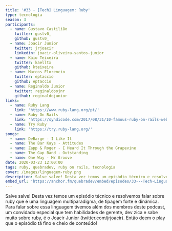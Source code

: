 ```yaml
---
title: '#33 - [Tech] Linguagem: Ruby'
type: tecnologia
season: 3
participants:
  - name: Gustavo Castilião
    twitter: gustv0_
    github: gustv0_
  - name: Joacir Junior
    twitter: jrjoacir
    linkedin: joacir-oliveira-santos-junior
  - name: Kaio Teixeira
    twitter: kaelltx
    github: kteixeira
  - name: Marcos Florencio
    twitter: eptaccio
    github: eptaccio
  - name: Reginaldo Junior
    twitter: reginaldoojnr
    github: reginaldojunior
links:
  - name: Ruby Lang
    link: 'https://www.ruby-lang.org/pt/'
  - name: Ruby On Rails
    link: 'https://syndicode.com/2017/08/31/10-famous-ruby-on-rails-web-applications/'
  - name: Try Ruby
    link: 'https://try.ruby-lang.org/'
songs:
  - name: DeBarge - I Like It
  - name: The Bar Kays - Attitudes
  - name: Zapp & Roger - I Heard It Through the Grapevine
  - name: The Gap Band - Outstanding
  - name: One Way - Mr Groove
date: 2020-03-23 12:00:00
tags: ruby, quebradev, ruby on rails, tecnologia
cover: /images/linguagem-ruby.png
description: Salve salve! Desta vez temos um episódio técnico e resolvemos falar sobre ruby que é uma linguagem multiparadigma, de tipagem forte e dinâmica.
embed_url: 'https://anchor.fm/quebradev/embed/episodes/33---Tech-Linguagem-Ruby-eclvbf'
---
```


Salve salve! Desta vez temos um episódio técnico e resolvemos falar sobre ruby que é uma linguagem multiparadigma, de tipagem forte e dinâmica.
Para falar sobre essa linguagem tivemos além dos membros deste podcast, um convidado especial que tem habilidades de gerente, dev zica e sabe muito sobre ruby, é o Joacir Junior (twitter.com/jrjoacir).
Então deem o play que o episódio tá fino e cheio de conteúdo!